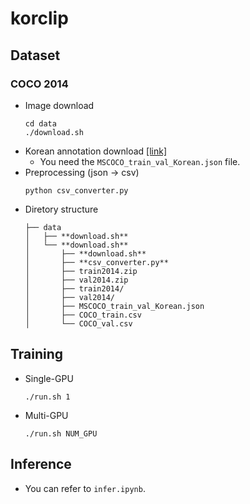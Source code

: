 # korclip

## Dataset

### COCO 2014 
- Image download
  ```
  cd data
  ./download.sh
  ```
- Korean annotation download [[link]](https://www.aihub.or.kr/aihubdata/data/view.do?currMenu=115&topMenu=100&dataSetSn=261)
  - You need the `MSCOCO_train_val_Korean.json` file.
- Preprocessing (json -> csv)
  ```
  python csv_converter.py
  ```
- Diretory structure
  ```
  ├── data
  │   ├── **download.sh**
  │   └── **download.sh**
  │       ├── **download.sh**
  │       ├── **csv_converter.py**
  │       ├── train2014.zip
  │       ├── val2014.zip
  │       ├── train2014/
  │       ├── val2014/
  │       ├── MSCOCO_train_val_Korean.json
  │       ├── COCO_train.csv
  │       └── COCO_val.csv
  ```

## Training
- Single-GPU
    ```
    ./run.sh 1
    ```
- Multi-GPU
  ```
  ./run.sh NUM_GPU
  ```

## Inference
- You can refer to `infer.ipynb`.
